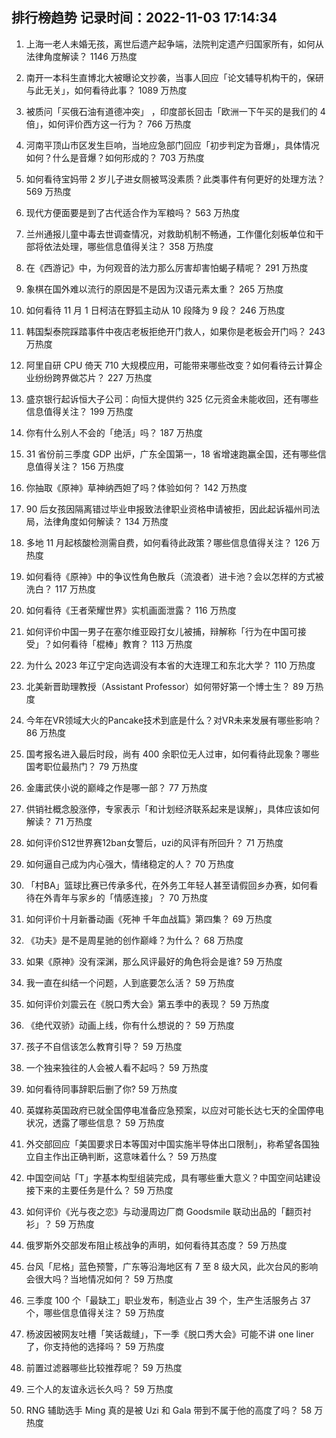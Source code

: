 
## 排行榜趋势 记录时间：2022-11-03 17:14:34
  
  1. 上海一老人未婚无孩，离世后遗产起争端，法院判定遗产归国家所有，如何从法律角度解读？ 1146 万热度
    
  2. 南开一本科生直博北大被曝论文抄袭，当事人回应「论文辅导机构干的，保研与此无关」，如何看待此事？ 1089 万热度
    
  3. 被质问「买俄石油有道德冲突」 ，印度部长回击「欧洲一下午买的是我们的 4 倍」，如何评价西方这一行为？ 766 万热度
    
  4. 河南平顶山市区发生巨响，当地应急部门回应「初步判定为音爆」，具体情况如何？什么是音爆？如何形成的？ 703 万热度
    
  5. 如何看待宝妈带 2 岁儿子进女厕被骂没素质？此类事件有何更好的处理方法？ 569 万热度
    
  6. 现代方便面要是到了古代适合作为军粮吗？ 563 万热度
    
  7. 兰州通报儿童中毒去世调查情况，对救助机制不畅通，工作僵化刻板单位和干部将依法处理，哪些信息值得关注？ 358 万热度
    
  8. 在《西游记》中，为何观音的法力那么厉害却害怕蝎子精呢？ 291 万热度
    
  9. 象棋在国外难以流行的原因是不是因为汉语元素太重？ 265 万热度
    
  10. 如何看待 11 月 1 日柯洁在野狐主动从 10 段降为 9 段？ 246 万热度
    
  11. 韩国梨泰院踩踏事件中夜店老板拒绝开门救人，如果你是老板会开门吗？ 243 万热度
    
  12. 阿里自研 CPU 倚天 710 大规模应用，可能带来哪些改变？如何看待云计算企业纷纷跨界做芯片？ 227 万热度
    
  13. 盛京银行起诉恒大子公司：向恒大提供约 325 亿元资金未能收回，还有哪些信息值得关注？ 199 万热度
    
  14. 你有什么别人不会的「绝活」吗？ 187 万热度
    
  15. 31 省份前三季度 GDP 出炉，广东全国第一，18 省增速跑赢全国，还有哪些信息值得关注？ 156 万热度
    
  16. 你抽取《原神》草神纳西妲了吗？体验如何？ 142 万热度
    
  17. 90 后女孩因隔离错过毕业申报致法律职业资格申请被拒，因此起诉福州司法局，法律角度如何解读？ 134 万热度
    
  18. 多地 11 月起核酸检测需自费，如何看待此政策？哪些信息值得关注？ 126 万热度
    
  19. 如何看待《原神》中的争议性角色散兵（流浪者）进卡池？会以怎样的方式被洗白？ 117 万热度
    
  20. 如何看待《王者荣耀世界》实机画面泄露？ 116 万热度
    
  21. 如何评价中国一男子在塞尔维亚殴打女儿被捕，辩解称「行为在中国可接受」？如何看待「棍棒」教育？ 113 万热度
    
  22. 为什么 2023 年辽宁定向选调没有本省的大连理工和东北大学？ 110 万热度
    
  23. 北美新晋助理教授（Assistant Professor）如何带好第一个博士生？ 89 万热度
    
  24. 今年在VR领域大火的Pancake技术到底是什么？对VR未来发展有哪些影响？ 86 万热度
    
  25. 国考报名进入最后时段，尚有 400 余职位无人过审，如何看待此现象？哪些国考职位最热门？ 79 万热度
    
  26. 金庸武侠小说的巅峰之作是哪一部？ 77 万热度
    
  27. 供销社概念股涨停，专家表示「和计划经济联系起来是误解」，具体应该如何解读？ 71 万热度
    
  28. 如何评价S12世界赛12ban女警后，uzi的风评有所回升？ 71 万热度
    
  29. 如何逼自己成为内心强大，情绪稳定的人？ 70 万热度
    
  30. 「村BA」篮球比赛已传承多代，在外务工年轻人甚至请假回乡办赛，如何看待在外青年与家乡的「情感连接」？ 70 万热度
    
  31. 如何评价十月新番动画《死神 千年血战篇》第四集？ 69 万热度
    
  32. 《功夫》是不是周星驰的创作巅峰？为什么？ 68 万热度
    
  33. 如果《原神》没有深渊，那么风评最好的角色将会是谁? 59 万热度
    
  34. 我一直在纠结一个问题，人到底要怎么活？ 59 万热度
    
  35. 如何评价刘震云在《脱口秀大会》第五季中的表现？ 59 万热度
    
  36. 《绝代双骄》动画上线，你有什么想说的？ 59 万热度
    
  37. 孩子不自信该怎么教育引导？ 59 万热度
    
  38. 一个独来独往的人会被人看不起吗？ 59 万热度
    
  39. 如何看待同事辞职后删了你? 59 万热度
    
  40. 英媒称英国政府已就全国停电准备应急预案，以应对可能长达七天的全国停电状况，透露了哪些信息？ 59 万热度
    
  41. 外交部回应「美国要求日本等国对中国实施半导体出口限制」，称希望各国独立自主作出正确判断，这意味着什么？ 59 万热度
    
  42. 中国空间站「T」字基本构型组装完成，具有哪些重大意义？中国空间站建设接下来的主要任务是什么？ 59 万热度
    
  43. 如何评价《光与夜之恋》与动漫周边厂商 Goodsmile 联动出品的「翻页衬衫」？ 59 万热度
    
  44. 俄罗斯外交部发布阻止核战争的声明，如何看待其态度？ 59 万热度
    
  45. 台风「尼格」蓝色预警，广东等沿海地区有 7 至 8 级大风，此次台风的影响会很大吗？当地情况如何？ 59 万热度
    
  46. 三季度 100 个「最缺工」职业发布，制造业占 39 个，生产生活服务占 37 个，哪些信息值得关注？ 59 万热度
    
  47. 杨波因被网友吐槽「笑话裁缝」，下一季《脱口秀大会》可能不讲 one liner了，你支持他的选择吗？ 59 万热度
    
  48. 前置过滤器哪些比较推荐呢？ 59 万热度
    
  49. 三个人的友谊永远长久吗？ 59 万热度
    
  50. RNG 辅助选手 Ming 真的是被 Uzi 和 Gala 带到不属于他的高度了吗？ 58 万热度
    